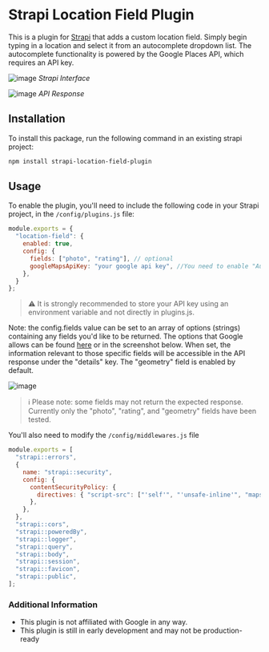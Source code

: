 # Strapi Location Field Plugin

This is a plugin for [Strapi](https://strapi.io/) that adds a custom location field. Simply begin typing in a location and select it from an autocomplete dropdown list. The autocomplete functionality is powered by the Google Places API, which requires an API key.

![image](https://user-images.githubusercontent.com/29098307/228688554-9b1f3f01-cad6-4770-9f55-8879322be90c.png)
*Strapi Interface*

![image](https://user-images.githubusercontent.com/29098307/228693688-919181b2-83f6-47c1-9a80-77910bec4969.png)
*API Response*

## Installation

To install this package, run the following command in an existing strapi project:

```sh
npm install strapi-location-field-plugin 
```

## Usage

To enable the plugin, you'll need to include the following code in your Strapi project, in the `/config/plugins.js` file:

```javascript
module.exports = {
  "location-field": {
    enabled: true,
    config: {
      fields: ["photo", "rating"], // optional
      googleMapsApiKey: "your google api key", //You need to enable "Autocomplete API" and "Places API" in your Google Cloud Console
    },
  }
};
```
> :warning: It is strongly recommended to store your API key using an environment variable and not directly in plugins.js.

Note: the config.fields value can be set to an array of options (strings) containing any fields you'd like to be returned. The options that Google allows can be found [here](https://developers.google.com/maps/documentation/places/web-service/details) or in the screenshot below.  When set, the information relevant to those specific fields will be accessible in the API response under the "details" key.  The "geometry" field is enabled by default.

![image](https://user-images.githubusercontent.com/29098307/228680235-992c95c5-5b22-4ce1-9128-188825831e51.png)

> ℹ️ Please note: some fields may not return the expected response.  Currently only the "photo", "rating", and "geometry" fields have been tested.


You'll also need to modify the `/config/middlewares.js` file

```javascript
module.exports = [
  "strapi::errors",
  {
    name: "strapi::security",
    config: {
      contentSecurityPolicy: {
        directives: { "script-src": ["'self'", "'unsafe-inline'", "maps.googleapis.com"] },
      },
    },
  },
  "strapi::cors",
  "strapi::poweredBy",
  "strapi::logger",
  "strapi::query",
  "strapi::body",
  "strapi::session",
  "strapi::favicon",
  "strapi::public",
];
```

### Additional Information
- This plugin is not affiliated with Google in any way.
- This plugin is still in early development and may not be production-ready
